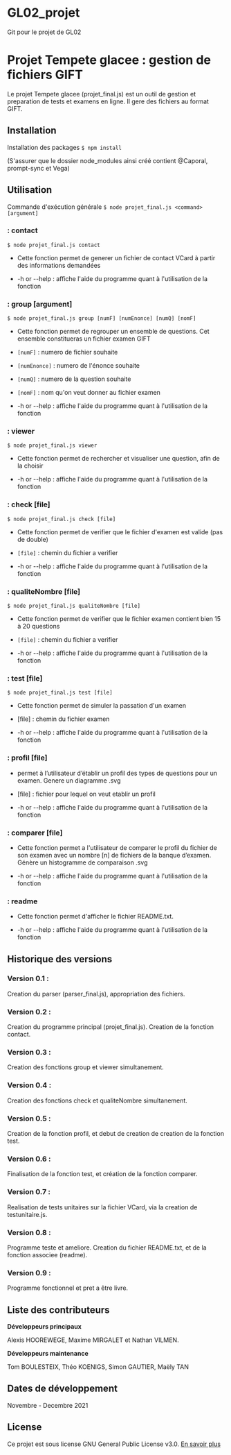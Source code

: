 # GL02_projet

Git pour le projet de GL02

# Projet Tempete glacee : gestion de fichiers GIFT

Le projet Tempete glacee (projet_final.js) est un outil de gestion et preparation de tests et examens en ligne. 
Il gere des fichiers au format GIFT.

## Installation

Installation des packages 
`$ npm install`

(S'assurer que le dossier node_modules ainsi créé contient @Caporal, prompt-sync et Vega)

## Utilisation

Commande d'exécution générale 
`$ node projet_final.js <command> [argument]`

### <command> : contact

`$ node projet_final.js contact`

- Cette fonction permet de generer un fichier de contact VCard à partir des informations demandées

- -h or --help 	: affiche l'aide du programme quant à l'utilisation de la fonction

### <command> : group [argument]

`$ node projet_final.js group [numF] [numEnonce] [numQ] [nomF]`

- Cette fonction permet de regrouper un ensemble de questions. Cet ensemble constitueras un fichier examen GIFT
- `[numF]` : numero de fichier souhaite
- `[numEnonce]` :  numero de l'énonce souhaite
- `[numQ]` : numero de la question souhaite
- `[nomF]` : nom qu'on veut donner au fichier examen

- -h or --help 	: affiche l'aide du programme quant à l'utilisation de la fonction

### <command> : viewer

`$ node projet_final.js viewer`

- Cette fonction permet de rechercher et visualiser une question, afin de la choisir

- -h or --help 	: affiche l'aide du programme quant à l'utilisation de la fonction

### <command> : check [file]

`$ node projet_final.js check [file]`

- Cette fonction permet de verifier que le fichier d'examen est valide (pas de double)
- `[file]` : chemin du fichier a verifier

- -h or --help 	: affiche l'aide du programme quant à l'utilisation de la fonction

### <command> : qualiteNombre [file]

`$ node projet_final.js qualiteNombre [file]`

- Cette fonction permet de verifier que le fichier examen contient bien 15 à 20 questions
- `[file]` : chemin du fichier a verifier

- -h or --help 	: affiche l'aide du programme quant à l'utilisation de la fonction

### <command> : test [file]

`$ node projet_final.js test [file]`

- Cette fonction permet de simuler la passation d'un examen
- [file] : chemin du fichier examen

- -h or --help 	: affiche l'aide du programme quant à l'utilisation de la fonction

### <command> : profil [file]

- permet à l’utilisateur d’établir un profil des types de questions pour un examen. Genere un diagramme .svg

- [file] : fichier pour lequel on veut etablir un profil

- -h or --help 	: affiche l'aide du programme quant à l'utilisation de la fonction

### <command> : comparer [file]

- Cette fonction permet a l'utilisateur de comparer le profil du fichier de son examen avec un nombre [n] de fichiers de la banque d’examen. Génère un histogramme de comparaison .svg

- -h or --help 	: affiche l'aide du programme quant à l'utilisation de la fonction

### <command> : readme

- Cette fonction permet d'afficher le fichier README.txt.

- -h or --help 	: affiche l'aide du programme quant à l'utilisation de la fonction

## Historique des versions

### Version 0.1 :

Creation du parser (parser_final.js), appropriation des fichiers.

### Version 0.2 :

Creation du programme principal (projet_final.js). Creation de la fonction contact.

### Version 0.3 : 

Creation des fonctions group et viewer simultanement.

### Version 0.4 :

Creation des fonctions check et qualiteNombre simultanement.

### Version 0.5 :

Creation de la fonction profil, et debut de creation de creation de la fonction test.

### Version 0.6 :

Finalisation de la fonction test, et création de la fonction comparer.

### Version 0.7 :

Realisation de tests unitaires sur la fichier VCard, via la creation de testunitaire.js.

### Version 0.8 :

Programme teste et ameliore. Creation du fichier README.txt, et de la fonction associee (readme).

### Version 0.9 :
Programme fonctionnel et pret a être livre.

## Liste des contributeurs

**Développeurs principaux**

Alexis HOOREWEGE, Maxime MIRGALET et Nathan VILMEN.

**Développeurs maintenance**

Tom BOULESTEIX, Théo KOENIGS, Simon GAUTIER, Maëly TAN

## Dates de développement

Novembre - Decembre 2021

## License

Ce projet est sous license GNU General Public License v3.0. [En savoir plus](https://choosealicense.com/licenses/gpl-3.0/)
